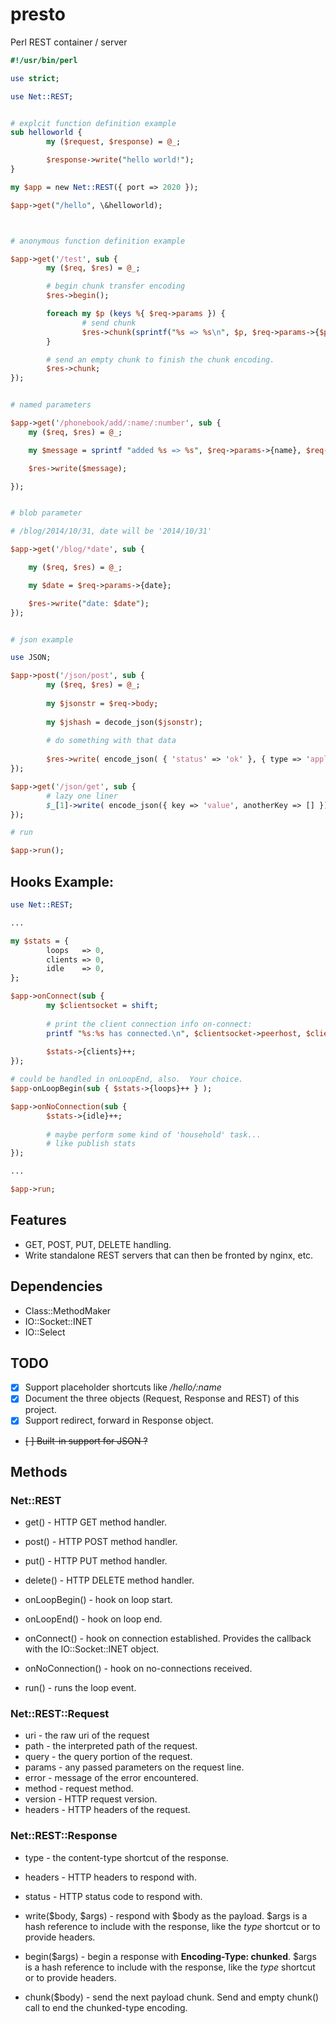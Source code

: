 presto
======

Perl REST container / server

```perl
#!/usr/bin/perl

use strict;

use Net::REST;


# explcit function definition example
sub helloworld {
        my ($request, $response) = @_;

        $response->write("hello world!");
}

my $app = new Net::REST({ port => 2020 });

$app->get("/hello", \&helloworld);



# anonymous function definition example

$app->get('/test', sub {
        my ($req, $res) = @_;

        # begin chunk transfer encoding
        $res->begin();

        foreach my $p (keys %{ $req->params }) {
                # send chunk
                $res->chunk(sprintf("%s => %s\n", $p, $req->params->{$p}) );
        }

        # send an empty chunk to finish the chunk encoding.
        $res->chunk;
});


# named parameters

$app->get('/phonebook/add/:name/:number', sub {
    my ($req, $res) = @_;

    my $message = sprintf "added %s => %s", $req->params->{name}, $req->params->{number};

    $res->write($message);

});


# blob parameter

# /blog/2014/10/31, date will be '2014/10/31'

$app->get('/blog/*date', sub {

    my ($req, $res) = @_;

    my $date = $req->params->{date};

    $res->write("date: $date");
});


# json example

use JSON;

$app->post('/json/post', sub {
        my ($req, $res) = @_;
        
        my $jsonstr = $req->body;
        
        my $jshash = decode_json($jsonstr);
        
        # do something with that data
        
        $res->write( encode_json( { 'status' => 'ok' }, { type => 'application/json' } ) );
});

$app->get('/json/get', sub {
        # lazy one liner
        $_[1]->write( encode_json({ key => 'value', anotherKey => [] }), { type => 'application/json' } );
});

# run

$app->run();
```

## Hooks Example:
```perl
use Net::REST;

...

my $stats = {
        loops   => 0,
        clients => 0,
        idle    => 0,
};

$app->onConnect(sub {
        my $clientsocket = shift;
        
        # print the client connection info on-connect:
        printf "%s:%s has connected.\n", $clientsocket->peerhost, $clientsocket->peerport;
        
        $stats->{clients}++;
});

# could be handled in onLoopEnd, also.  Your choice.
$app-onLoopBegin(sub { $stats->{loops}++ } );

$app->onNoConnection(sub { 
        $stats->{idle}++;
        
        # maybe perform some kind of 'household' task...
        # like publish stats
});

...

$app->run;

```

## Features
- GET, POST, PUT, DELETE handling.
- Write standalone REST servers that can then be fronted by nginx, etc.

## Dependencies
- Class::MethodMaker
- IO::Socket::INET
- IO::Select

## TODO
- [X] Support placeholder shortcuts like */hello/:name*
- [X] Document the three objects (Request, Response and REST) of this project.
- [X] Support redirect, forward in Response object.
- ~~[ ] Built-in support for JSON ?~~

## Methods
### Net::REST

* get() - HTTP GET method handler.
* post() - HTTP POST method handler.
* put() - HTTP PUT method handler.
* delete() - HTTP DELETE method handler.

* onLoopBegin() - hook on loop start.
* onLoopEnd() - hook on loop end.
* onConnect() - hook on connection established.  Provides the callback with the IO::Socket::INET object.
* onNoConnection() - hook on no-connections received.

* run() - runs the loop event.  

### Net::REST::Request
* uri - the raw uri of the request
* path - the interpreted path of the request.
* query - the query portion of the request.
* params - any passed parameters on the request line.
* error - message of the error encountered.
* method - request method.
* version - HTTP request version.
* headers - HTTP headers of the request.

### Net::REST::Response
* type - the content-type shortcut of the response.
* headers - HTTP headers to respond with.
* status - HTTP status code to respond with.

* write($body, $args) - respond with $body as the payload.  $args is a hash reference to include with the response, like the *type* shortcut or to provide headers.

* begin($args) - begin a response with **Encoding-Type: chunked**.  $args is a hash reference to include with the response, like the *type* shortcut or to provide headers.

* chunk($body) - send the next payload chunk.  Send and empty chunk() call to end the chunked-type encoding.

